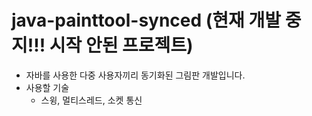 # java-painttool-synced (현재 개발 중지!!! 시작 안된 프로젝트)

* 자바를 사용한 다중 사용자끼리 동기화된 그림판 개발입니다.
* 사용할 기술
	* 스윙, 멀티스레드, 소켓 통신

